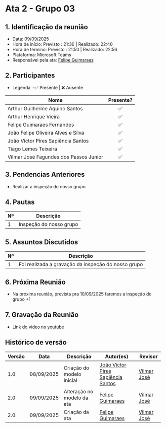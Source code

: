 # Ata 2 - Grupo 03

## 1. Identificação da reunião
- Data: 09/09/2025
- Hora de início: Previsto : 21:30 | Realizado: 22:40
- Hora de término: Previsto : 21:50 | Realizado: 22:56
- Plataforma: Microsoft Teams
- Responsável pela ata: [Felipe Guimaraes](https://github.com/felipegf1)

## 2. Participantes

- Legenda:
-✅ Presente | ❌ Ausente

| Nome                                   | Presente? |
|-----------------------------------------|:---------:|
| Arthur Guilherme Aquino Santos          | ✅        |
| Arthur Henrique Vieira                  | ✅        |
| Felipe Guimaraes Fernandes              | ✅        |
| João Felipe Oliveira Alves e Silva      | ✅        |
| João Victor Pires Sapiência Santos      | ✅        |
| Tiago Lemes Teixeira                    | ✅        |
| Vilmar José Fagundes dos Passos Junior  | ✅        |

## 3. Pendencias Anteriores

- Realizar a inspeção do nosso grupo

## 4. Pautas

| Nº | Descrição                                   |
|----|---------------------------------------------|
| 1  | Inspeção do nosso grupo       |

## 5. Assuntos Discutidos

| Nº | Descrição                                   |
|----|---------------------------------------------|
| 1  | Foi realizada a gravação da inspeção do nosso grupo     |

## 6. Próxima Reunião

- Na proxima reunião, prevista pra 10/09/2025 faremos a inspeção do grupo +1

## 7. Gravação da Reunião

- [Link do video no youtube](https://www.youtube.com/watch?v=_xKzIMcwYYo&ab_channel=VilmarJose)

## Histórico de versão

| Versão | Data | Descrição | Autor(es) | Revisor |
| ---- | ----- | ----- | ---- | ----- | 
| 1.0 | 08/09/2025 | Criação do modelo inicial | [João Victor Pires Sapiência Santos](https://github.com/JoaoSapiencia) | [Vilmar José](https://github.com/VilmarFagundes) |
| 2.0 | 09/09/2025 | Alteração no modelo da ata | [Felipe Guimaraes](https://github.com/felipegf1) | [Vilmar José](https://github.com/VilmarFagundes) |
| 2.0 | 09/09/2025 | Criação da ata | [Felipe Guimaraes](https://github.com/felipegf1) | [Vilmar José](https://github.com/VilmarFagundes) |



